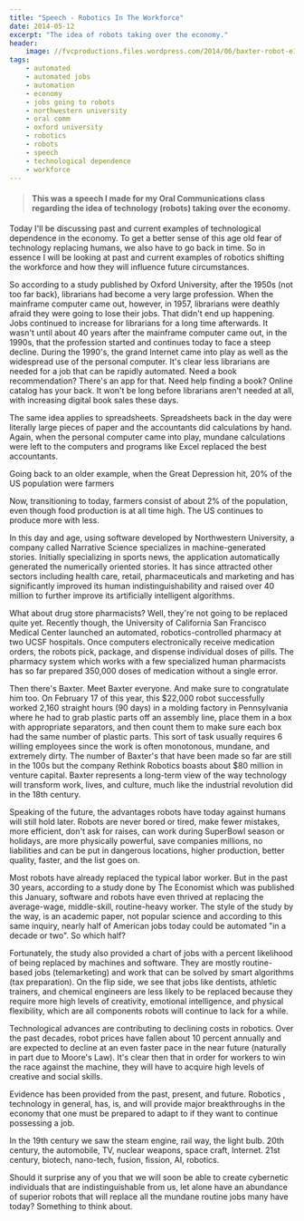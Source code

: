 ```yaml
---
title: "Speech - Robotics In The Workforce"
date: 2014-05-12
excerpt: "The idea of robots taking over the economy."
header:
    image: //fvcproductions.files.wordpress.com/2014/06/baxter-robot-e1429416178284.jpg?w=1024&h=436&crop=1
tags:
    - automated
    - automated jobs
    - automation
    - economy
    - jobs going to robots
    - northwestern university
    - oral comm
    - oxford university
    - robotics
    - robots
    - speech
    - technological dependence
    - workforce
---
```


> #### This was a speech I made for my Oral Communications class regarding the idea of technology (robots) taking over the economy.



Today I'll be discussing past and current examples of technological
dependence in the economy. To get a better sense of this age old fear of
technology replacing humans, we also have to go back in time. So in
essence I will be looking at past and current examples of robotics
shifting the workforce and how they will influence future circumstances.



So according to a study published by Oxford University, after the 1950s
(not too far back), librarians had become a very large profession. When
the mainframe computer came out, however, in 1957, librarians were
deathly afraid they were going to lose their jobs. That didn't end up
happening. Jobs continued to increase for librarians for a long time
afterwards. It wasn't until about 40 years after the mainframe computer
came out, in the 1990s, that the profession started and continues today
to face a steep decline. During the 1990's, the grand Internet came into
play as well as the widespread use of the personal computer. It's clear
less librarians are needed for a job that can be rapidly automated. Need
a book recommendation? There's an app for that. Need help finding a
book? Online catalog has your back. It won't be long before librarians
aren't needed at all, with increasing digital book sales these days.

The same idea applies to spreadsheets. Spreadsheets back in the day were
literally large pieces of paper and the accountants did calculations by
hand. Again, when the personal computer came into play, mundane
calculations were left to the computers and programs like Excel replaced
the best accountants.

Going back to an older example, when the Great Depression hit, 20% of
the US population were farmers



Now, transitioning to today, farmers consist of about 2% of the
population, even though food production is at all time high. The US
continues to produce more with less.

In this day and age, using software developed by Northwestern
University, a company called Narrative Science specializes in
machine-generated stories. Initially specializing in sports news, the
application automatically generated the numerically oriented stories. It
has since attracted other sectors including health care, retail,
pharmaceuticals and marketing and has significantly improved its human
indistinguishability and raised over 40 million to further improve its
artificially intelligent algorithms.

What about drug store pharmacists? Well, they're not going to be
replaced quite yet. Recently though, the University of California San
Francisco Medical Center launched an automated, robotics-controlled
pharmacy at two UCSF hospitals. Once computers electronically receive
medication orders, the robots pick, package, and dispense individual
doses of pills. The pharmacy system which works with a few specialized
human pharmacists has so far prepared 350,000 doses of medication
without a single error.

Then there's Baxter. Meet Baxter everyone. And make sure to congratulate
him too. On February 17 of this year, this \$22,000 robot successfully
worked 2,160 straight hours (90 days) in a molding factory in
Pennsylvania where he had to grab plastic parts off an assembly line,
place them in a box with appropriate separators, and then count them to
make sure each box had the same number of plastic parts. This sort of
task usually requires 6 willing employees since the work is often
monotonous, mundane, and extremely dirty. The number of Baxter's that
have been made so far are still in the 100s but the company Rethink
Robotics boasts about \$80 million in venture capital. Baxter represents
a long-term view of the way technology will transform work, lives, and
culture, much like the industrial revolution did in the 18th century.



Speaking of the future, the advantages robots have today against humans
will still hold later. Robots are never bored or tired, make fewer
mistakes, more efficient, don't ask for raises, can work during
SuperBowl season or holidays, are more physically powerful, save
companies millions, no liabilities and can be put in dangerous
locations, higher production, better quality, faster, and the list goes
on.

Most robots have already replaced the typical labor worker. But in the
past 30 years, according to a study done by The Economist which was
published this January, software and robots have even thrived at
replacing the average-wage, middle-skill, routine-heavy worker. The
style of the study by the way, is an academic paper, not popular science
and according to this same inquiry, nearly half of American jobs today
could be automated "in a decade or two". So which half?

Fortunately, the study also provided a chart of jobs with a percent
likelihood of being replaced by machines and software. They are mostly
routine-based jobs (telemarketing) and work that can be solved by smart
algorithms (tax preparation). On the flip side, we see that jobs like
dentists, athletic trainers, and chemical engineers are less likely to
be replaced because they require more high levels of creativity,
emotional intelligence, and physical flexibility, which are all
components robots will continue to lack for a while.

Technological advances are contributing to declining costs in robotics.
Over the past decades, robot prices have fallen about 10 percent
annually and are expected to decline at an even faster pace in the near
future (naturally in part due to Moore's Law). It's clear then that in
order for workers to win the race against the machine, they will have to
acquire high levels of creative and social skills.



Evidence has been provided from the past, present, and future. Robotics
, technology in general, has, is, and will provide major breakthroughs
in the economy that one must be prepared to adapt to if they want to
continue possessing a job.

In the 19th century we saw the steam engine, rail way, the light bulb.
20th century, the automobile, TV, nuclear weapons, space craft,
Internet. 21st century, biotech, nano-tech, fusion, fission, AI,
robotics.

Should it surprise any of you that we will soon be able to create
cybernetic individuals that are indistinguishable from us, let alone
have an abundance of superior robots that will replace all the mundane
routine jobs many have today? Something to think about.
